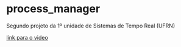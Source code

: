 # process_manager
Segundo projeto da 1º unidade de Sistemas de Tempo Real (UFRN)

[link para o video](https://www.youtube.com/watch?v=yJQvv6ypJDM)
